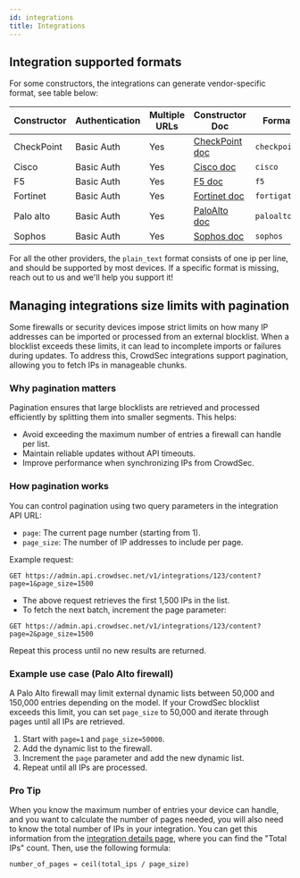 ```yaml
---
id: integrations
title: Integrations
---
```


## Integration supported formats

For some constructors, the integrations can generate vendor-specific format, see table below:

| Constructor | Authentication | Multiple URLs | Constructor Doc                                                                                                                                                                              | Format       |
| ----------- | -------------- | ------------- | -------------------------------------------------------------------------------------------------------------------------------------------------------------------------------------------- | ------------ |
| CheckPoint  | Basic Auth     | Yes           | [CheckPoint doc](https://support.checkpoint.com/results/sk/sk132193)                                                                                                                              | `checkpoint` |
| Cisco       | Basic Auth     | Yes           | [Cisco doc](https://www.cisco.com/c/en/us/td/docs/security/secure-firewall/management-center/device-config/710/management-center-device-config-71/objects-object-mgmt.html#ID-2243-00000291) | `cisco`      |
| F5          | Basic Auth     | Yes           | [F5 doc](https://techdocs.f5.com/kb/en-us/products/big-ip-afm/manuals/product/big-ip-network-firewall-policies-and-implementations-14-0-0/07.html )                                          | `f5`         |
| Fortinet    | Basic Auth     | Yes           | [Fortinet doc](https://docs.fortinet.com/document/fortigate/6.4.5/administration-guide/891236/external-blocklist-policy)                                                                     | `fortigate`  |
| Palo alto   | Basic Auth     | Yes           | [PaloAlto doc](https://docs.paloaltonetworks.com/pan-os/11-1/pan-os-admin/policy/use-an-external-dynamic-list-in-policy/configure-the-firewall-to-access-an-external-dynamic-list)           | `paloalto`   |
| Sophos      | Basic Auth     | Yes           | [Sophos doc](https://docs.sophos.com/nsg/sophos-firewall/latest/Help/en-us/webhelp/onlinehelp/AdministratorHelp/ActiveThreatResponse/ConfigureFeeds/ThirdPartyThreatFeeds/index.html)                         | `sophos`     |


For all the other providers, the `plain_text` format consists of one ip per line, and should be supported by most devices. If a specific format is missing, reach out to us and we'll help you support it!

## Managing integrations size limits with pagination

Some firewalls or security devices impose strict limits on how many IP addresses can be imported or processed from an external blocklist. When a blocklist exceeds these limits, it can lead to incomplete imports or failures during updates. To address this, CrowdSec integrations support pagination, allowing you to fetch IPs in manageable chunks.

### Why pagination matters

Pagination ensures that large blocklists are retrieved and processed efficiently by splitting them into smaller segments. This helps:

* Avoid exceeding the maximum number of entries a firewall can handle per list.
* Maintain reliable updates without API timeouts.
* Improve performance when synchronizing IPs from CrowdSec.

### How pagination works

You can control pagination using two query parameters in the integration API URL:

* `page`: The current page number (starting from 1).
* `page_size`: The number of IP addresses to include per page.

Example request:

```
GET https://admin.api.crowdsec.net/v1/integrations/123/content?page=1&page_size=1500
```

* The above request retrieves the first 1,500 IPs in the list.
* To fetch the next batch, increment the page parameter:

```
GET https://admin.api.crowdsec.net/v1/integrations/123/content?page=2&page_size=1500
```

Repeat this process until no new results are returned.

### Example use case (Palo Alto firewall)

A Palo Alto firewall may limit external dynamic lists between 50,000 and 150,000 entries depending on the model. If your CrowdSec blocklist exceeds this limit, you can set `page_size` to 50,000 and iterate through pages until all IPs are retrieved.

1. Start with `page=1` and `page_size=50000`.
2. Add the dynamic list to the firewall.
3. Increment the `page` parameter and add the new dynamic list.
4. Repeat until all IPs are processed.


### Pro Tip

When you know the maximum number of entries your device can handle, and you want to calculate the number of pages needed, you will also need to know the total number of IPs in your integration. You can get this information from the [integration details page](https://app.crowdsec.net/blocklists/integrations), where you can find the "Total IPs" count. Then, use the following formula:

```
number_of_pages = ceil(total_ips / page_size)
```
